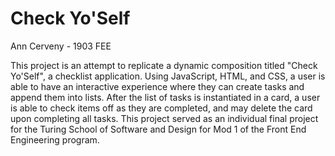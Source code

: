 # Check Yo'Self

Ann Cerveny - 1903 FEE

This project is an attempt to replicate a dynamic composition titled "Check Yo'Self", a checklist application. Using JavaScript, HTML, and CSS, a user is able to have an interactive experience where they can create tasks and append them into lists. After the list of tasks is instantiated in a card, a user is able to check items off as they are completed, and may delete the card upon completing all tasks. This project served as an individual final project for the Turing School of Software and Design for Mod 1 of the Front End Engineering program.

